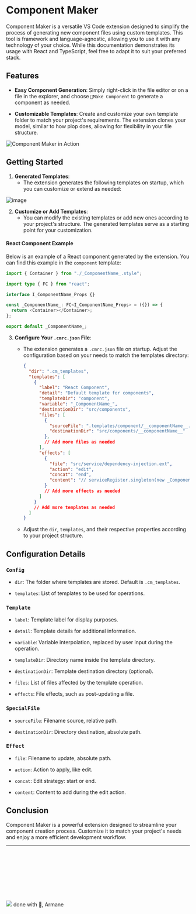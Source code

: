 # Component Maker

Component Maker is a versatile VS Code extension designed to simplify the process of generating new component files using custom templates. This tool is framework and language-agnostic, allowing you to use it with any technology of your choice. While this documentation demonstrates its usage with React and TypeScript, feel free to adapt it to suit your preferred stack.

## Features

- **Easy Component Generation**: Simply right-click in the file editor or on a file in the explorer, and choose `📐Make Component` to generate a component as needed.

- **Customizable Templates**: Create and customize your own template folder to match your project's requirements. The extension clones your model, similar to how plop does, allowing for flexibility in your file structure.
  
![Component Maker in Action](https://github.com/Ar-mane/component-maker/assets/46249965/663ce682-93ee-4e9b-8597-ee0e4c601df2)

## Getting Started

1. **Generated Templates**:
   - The extension generates the following templates on startup, which you can customize or extend as needed:

![image](https://github.com/Ar-mane/component-maker/assets/46249965/4b9c2c16-77c9-4957-a622-d566992133f8)


2. **Customize or Add Templates**:
   - You can modify the existing templates or add new ones according to your project's structure. The generated templates serve as a starting point for your customization.


#### React Component Example

Below is an example of a React component generated by the extension. You can find this example in the `component` template:
 
```ts
import { Container } from "./_ComponentName_.style";

import type { FC } from "react";

interface I_ComponentName_Props {}

const _ComponentName_: FC<I_ComponentName_Props> = ({}) => {
  return <Container></Container>;
};

export default _ComponentName_;
```


3. **Configure Your `.cmrc.json` File**:
   - The extension generates a `.cmrc.json` file on startup. Adjust the configuration based on your needs to match the templates directory:

     ```json
     {
       "dir": ".cm_templates",
       "templates": [
         {
           "label": "React Component",
           "detail": "Default template for components",
           "templateDir": "component",
           "variable": "_ComponentName_",
           "destinationDir": "src/components",
           "files": [
             {
               "sourceFile": ".templates/component/__componentName__.style.ts",
               "destinationDir": "src/components/__componentName__"
             },
             // Add more files as needed
           ],
           "effects": [
             {
               "file": "src/service/dependency-injection.ext",
               "action": "edit",
               "concat": "end",
               "content": "// serviceRegister.singleton(new _ComponentName_Service())"
             }
             // Add more effects as needed
           ]
         }
         // Add more templates as needed
       ]
     }
     ```

   - Adjust the `dir`, `templates`, and their respective properties according to your project structure.

## Configuration Details

### `Config`

- `dir`: The folder where templates are stored. Default is `.cm_templates`.

- `templates`: List of templates to be used for operations.

### `Template`

- `label`: Template label for display purposes.

- `detail`: Template details for additional information.

- `variable`: Variable interpolation, replaced by user input during the operation.

- `templateDir`: Directory name inside the template directory.

- `destinationDir`: Template destination directory (optional).

- `files`: List of files affected by the template operation.

- `effects`: File effects, such as post-updating a file.

### `SpecialFile`

- `sourceFile`: Filename source, relative path.

- `destinationDir`: Directory destination, absolute path.

### `Effect`

- `file`: Filename to update, absolute path.

- `action`: Action to apply, like edit.

- `concat`: Edit strategy: start or end.

- `content`: Content to add during the edit action.

## Conclusion

Component Maker is a powerful extension designed to streamline your component creation process. Customize it to match your project's needs and enjoy a more efficient development workflow.



---

<br /> <br /> <br /> <br />
<br /> <br /> <br /> <br />
![](https://www.crossed-flag-pins.com/animated-flag-gif/gifs/Morocco_120-animated-flag-gifs.gif) done with 💙, Armane
